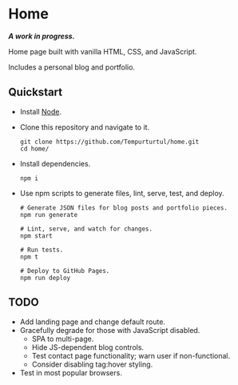 # Home

***A work in progress.***

Home page built with vanilla HTML, CSS, and JavaScript.

Includes a personal blog and portfolio.

## Quickstart

- Install [Node](https://nodejs.org/en/).
- Clone this repository and navigate to it.

  ```
  git clone https://github.com/Tempurturtul/home.git
  cd home/
  ```

- Install dependencies.

  ```
  npm i
  ```

- Use npm scripts to generate files, lint, serve, test, and deploy.

  ```
  # Generate JSON files for blog posts and portfolio pieces.
  npm run generate

  # Lint, serve, and watch for changes.
  npm start

  # Run tests.
  npm t

  # Deploy to GitHub Pages.
  npm run deploy
  ```

## TODO

- Add landing page and change default route.
- Gracefully degrade for those with JavaScript disabled.
  - SPA to multi-page.
  - Hide JS-dependent blog controls.
  - Test contact page functionality; warn user if non-functional.
  - Consider disabling tag:hover styling.
- Test in most popular browsers.
